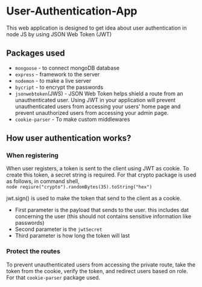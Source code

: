 # User-Authentication-App
This web application is designed to get idea about user authentication in node JS by using JSON Web Token (JWT)

## Packages used
- `mongoose`          - to connect mongoDB database
- `express`           - framework to the server
- `nodemon`           - to make a live server
- `bycript`           - to  encrypt the passwords
- `jsonwebtoken`(JWS) - JSON Web Token helps shield a route from an unauthenticated user. Using JWT in your application will prevent unauthenticated users from accessing your users' home page and prevent unauthorized users from accessing your admin page.
- `cookie-parser`     - To make custom middlewares

## How user authentication works?
### When registering
When user registers, a token is sent to the client using JWT as cookie.
To create this token, a secret string is required. For that crypto package is used as follows, in command shell,  
```node reqiure("crypto").randomBytes(35).toString("hex")```

jwt.sign() is used to make the token that send to the client as a cookie.
- First parameter is the payload that sends to the user. this includes dat concerning the user (this should not contains sensitive information like passwords)
- Second parameter is the ``jwtSecret``
- Third parameter is how long the token will last

### Protect the routes
To prevent unauthenticated users from accessing the private route, take the token from the cookie, verify the token, and redirect users based on role.
For that ``cookie-parser`` package used.
 

